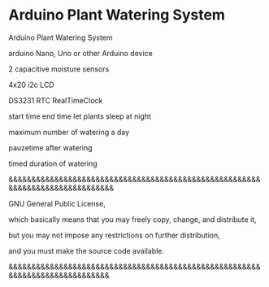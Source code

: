 # Arduino Plant Watering System
Arduino Plant Watering System

arduino Nano, Uno or other Arduino device

2 capacitive moisture sensors

4x20 i2c LCD

DS3231 RTC RealTimeClock

start time end time let plants sleep at night

maximum number of watering a day

pauzetime after watering

timed duration of watering

&&&&&&&&&&&&&&&&&&&&&&&&&&&&&&&&&&&&&&&&&&&&&&&&&&&&&&&&&&&&&&&&&&&&&&&&&&&&&&

GNU General Public License,

which basically means that you may freely copy, change, and distribute it,

but you may not impose any restrictions on further distribution,

and you must make the source code available.

&&&&&&&&&&&&&&&&&&&&&&&&&&&&&&&&&&&&&&&&&&&&&&&&&&&&&&&&&&&&&&&&&&&&&&&&&&&&&
